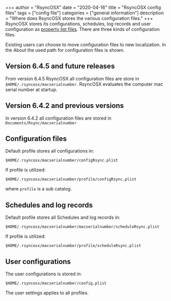 +++
author = "RsyncOSX"
date = "2020-04-16"
title =  "RsyncOSX config files"
tags = ["config file"]
categories = ["general information"]
description = "Where does RsyncOSX stores the various configuration files."
+++
RsyncOSX stores its configurations, schedules, log records and user configuration as [property list files](https://en.wikipedia.org/wiki/Property_list). There are three kinds of configuration files.

Existing users can choose to move configuration files to new localization. In the About the used path for configuration files is shown.

## Version 6.4.5 and future releases

From version 6.4.5 RsyncOSX all configuration files are store in `$HOME/.rsyncosx/macserialnumber`. RsyncOSX evaluates the computer mac serial number at startup.

## Version 6.4.2 and previous versions

In version 6.4.2 all configuration files are stored in `Documents/Rsync/macserialnumber`

## Configuration files

Default profile stores all configurations in:
```
$HOME/.rsyncosx/macserialnumber/configRsync.plist
```
If profile is utilized:
```
$HOME/.rsyncosx/macserialnumber/profile/configRsync.plist
```
where `profile` is a sub catalog.

## Schedules and log records

Default profile stores all Schedules and log records in:
```
$HOME/.rsyncosx/macserialnumber/macserialnumber/scheduleRsync.plist
```
If profile is utilized:
```
$HOME/.rsyncosx/macserialnumber/profile/scheduleRsync.plist
```
## User configurations

The user configurations is stored in:
```
$HOME/.rsyncosx/macserialnumber/config.plist
```
The user settings applies to all profiles.

